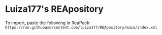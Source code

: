 # Luiza177's REApository

To import, paste the following in ReaPack:
`https://raw.githubusercontent.com/luiza177/REApository/main/index.xml`